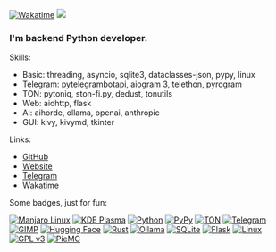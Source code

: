 [![Wakatime](https://wakatime.com/badge/user/ca0cb219-088f-4a29-9d00-140073eea462.svg)](https://wakatime.com/@ca0cb219-088f-4a29-9d00-140073eea462)
![](https://komarev.com/ghpvc/?username=your-github-username&color=green)

### I'm backend Python developer.

Skills:
- Basic: threading, asyncio, sqlite3, dataclasses-json, pypy, linux
- Telegram: pytelegrambotapi, aiogram 3, telethon, pyrogram
- TON: pytoniq, ston-fi.py, dedust, tonutils
- Web: aiohttp, flask
- AI: aihorde, ollama, openai, anthropic
- GUI: kivy, kivymd, tkinter

Links:
- [GitHub](https://github.com/lapismyt)
- [Website](http://lapismyt.lol)
- [Telegram](https://t.me/LapisMYT)
- [Wakatime](https://wakatime.com/@LapisMYT)

Some badges, just for fun:

[![Manjaro Linux](https://img.shields.io/badge/Manjaro-gray?logo=manjaro)](https://manjaro.org)
[![KDE Plasma](https://img.shields.io/badge/KDE-gray?logo=kde)](https://kde.org)
[![Python](https://img.shields.io/badge/Python-gray?logo=python)](https://www.python.org)
[![PyPy](https://img.shields.io/badge/PyPy-gray?logo=pypy)](https://pypy.org)
[![TON](https://img.shields.io/badge/TON-gray?logo=ton)](https://ton.org)
[![Telegram](https://img.shields.io/badge/Telegram-gray?logo=telegram)](https://telegram.org)
[![GIMP](https://img.shields.io/badge/GIMP-gray?logo=gimp)](https://gimp.org)
[![Hugging Face](https://img.shields.io/badge/Hugging_Face-gray?logo=hugging-face)](https://huggingface.co)
[![Rust](https://img.shields.io/badge/Rust-gray?logo=rust)](https://www.rust-lang.org)
[![Ollama](https://img.shields.io/badge/Ollama-gray?logo=ollama)](https://ollama.com)
[![SQLite](https://img.shields.io/badge/SQLite-gray?logo=sqlite)](https://sqlite.com)
[![Flask](https://img.shields.io/badge/Flask-gray?logo=flask)](https://flask.palletsprojects.com/en/stable)
[![Linux](https://img.shields.io/badge/Linux-gray?logo=linux)](https://www.linux.org)
[![GPL v3](https://img.shields.io/badge/GPLv3-gray?logo=gnu)](https://www.gnu.org/licenses/gpl-3.0)
[![PieMC](https://img.shields.io/badge/🍰_PieMC-gray)](https://github.com/PieMC-Dev/PieMC)
